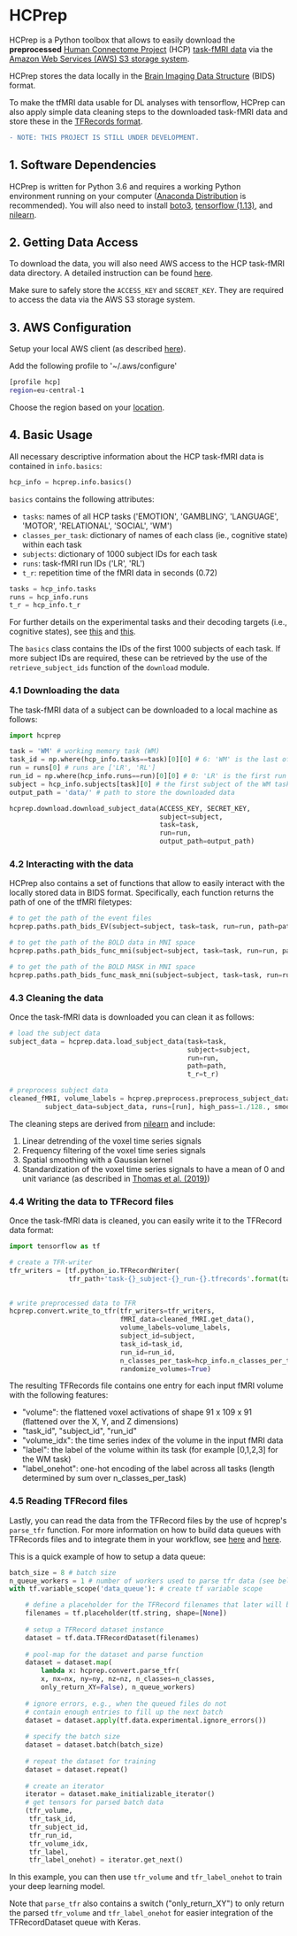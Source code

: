 # HCPrep
HCPrep is a Python toolbox that allows to easily download the **preprocessed** [Human Connectome Project](http://www.humanconnectomeproject.org) (HCP) [task-fMRI data](https://www.humanconnectome.org/study/hcp-young-adult/project-protocol/task-fmri) via the [Amazon Web Services (AWS) S3 storage system](https://www.humanconnectome.org/study/hcp-young-adult/article/hcp-s1200-release-now-available-amazon-web-services).

HCPrep stores the data locally in the [Brain Imaging Data Structure](https://bids.neuroimaging.io) (BIDS) format.

To make the tfMRI data usable for DL analyses with tensorflow, HCPrep can also apply simple data cleaning steps to the downloaded task-fMRI data and store these in the [TFRecords format](https://www.tensorflow.org/tutorials/load_data/tfrecord).  

```diff
- NOTE: THIS PROJECT IS STILL UNDER DEVELOPMENT.
```

## 1. Software Dependencies
HCPrep is written for Python 3.6 and requires a working Python environment running on your computer ([Anaconda Distribution](https://www.anaconda.com/distribution/) is recommended). You will also need to install [boto3](https://boto3.amazonaws.com/v1/documentation/api/latest/index.html), [tensorflow (1.13)](https://www.tensorflow.org/install/pip), and [nilearn](https://nilearn.github.io/introduction.html#installing-nilearn). 

## 2. Getting Data Access
To download the data, you will also need AWS access to the HCP task-fMRI data directory. A detailed instruction can be found [here](https://wiki.humanconnectome.org/display/PublicData/How+To+Connect+to+Connectome+Data+via+AWS).

Make sure to safely store the `ACCESS_KEY` and `SECRET_KEY`. They are required to access the data via the AWS S3 storage system. 

## 3. AWS Configuration
Setup your local AWS client (as described [here](https://docs.aws.amazon.com/cli/latest/userguide/cli-configure-files.html)). 

Add the following profile to '~/.aws/configure'

```bash
[profile hcp]
region=eu-central-1
```
Choose the region based on your [location](https://docs.aws.amazon.com/AmazonRDS/latest/UserGuide/Concepts.RegionsAndAvailabilityZones.html).

## 4. Basic Usage
All necessary descriptive information about the HCP task-fMRI data is contained in `info.basics`:

```python
hcp_info = hcprep.info.basics()
```

`basics` contains the following attributes:
- `tasks`: names of all HCP tasks ('EMOTION', 'GAMBLING', 'LANGUAGE', 'MOTOR', 'RELATIONAL', 'SOCIAL', 'WM')
- `classes_per_task`: dictionary of names of each class (ie., cognitive state) within each task
- `subjects`: dictionary of 1000 subject IDs for each task
- `runs`: task-fMRI run IDs ('LR', 'RL')
- `t_r`: repetition time of the fMRI data in seconds (0.72)

```python
tasks = hcp_info.tasks
runs = hcp_info.runs
t_r = hcp_info.t_r
```
For further details on the experimental tasks and their decoding targets (i.e., cognitive states), see [this](https://www.sciencedirect.com/science/article/abs/pii/S1053811913005272?via%3Dihub) and [this](https://arxiv.org/pdf/1907.01953.pdf).

The `basics` class contains the IDs of the first 1000 subjects of each task. If more subject IDs are required, these can be retrieved by the use of the `retrieve_subject_ids` function of the `download` module.

### 4.1 Downloading the data
The task-fMRI data of a subject can be downloaded to a local machine as follows:

```python
import hcprep

task = 'WM' # working memory task (WM)
task_id = np.where(hcp_info.tasks==task)[0][0] # 6: 'WM' is the last of out of all seven tasks
run = runs[0] # runs are ['LR', 'RL']
run_id = np.where(hcp_info.runs==run)[0][0] # 0: 'LR' is the first run in runs
subject = hcp_info.subjects[task][0] # the first subject of the WM task
output_path = 'data/' # path to store the downloaded data

hcprep.download.download_subject_data(ACCESS_KEY, SECRET_KEY,
                                      subject=subject,
                                      task=task,
                                      run=run,
                                      output_path=output_path)
```

### 4.2 Interacting with the data
HCPrep also contains a set of functions that allow to easily interact with the locally stored data in BIDS format. Specifically, each function returns the path of one of the tfMRI filetypes:

```python
# to get the path of the event files
hcprep.paths.path_bids_EV(subject=subject, task=task, run=run, path=path)

# to get the path of the BOLD data in MNI space
hcprep.paths.path_bids_func_mni(subject=subject, task=task, run=run, path=path)

# to get the path of the BOLD MASK in MNI space
hcprep.paths.path_bids_func_mask_mni(subject=subject, task=task, run=run, path=path)
```

### 4.3 Cleaning the data
Once the task-fMRI data is downloaded you can clean it as follows:

```python
# load the subject data
subject_data = hcprep.data.load_subject_data(task=task,
                                             subject=subject,
                                             run=run,
                                             path=path,
                                             t_r=t_r)

# preprocess subject data
cleaned_fMRI, volume_labels = hcprep.preprocess.preprocess_subject_data(
         subject_data=subject_data, runs=[run], high_pass=1./128., smoothing_fwhm=3)
```
The cleaning steps are derived from [nilearn](https://nilearn.github.io/modules/generated/nilearn.signal.clean.html) and include:
1. Linear detrending of the voxel time series signals
2. Frequency filtering of the voxel time series signals
3. Spatial smoothing with a Gaussian kernel
4. Standardization of the voxel time series signals to have a mean of 0 and unit variance (as described in [Thomas et al. (2019)](https://www.frontiersin.org/articles/10.3389/fnins.2019.01321/full))

### 4.4 Writing the data to TFRecord files
Once the task-fMRI data is cleaned, you can easily write it to the TFRecord data format:

```python
import tensorflow as tf

# create a TFR-writer
tfr_writers = [tf.python_io.TFRecordWriter(
               tfr_path+'task-{}_subject-{}_run-{}.tfrecords'.format(task, subject, run)]
               

# write preprocessed data to TFR
hcprep.convert.write_to_tfr(tfr_writers=tfr_writers,
                            fMRI_data=cleaned_fMRI.get_data(),
                            volume_labels=volume_labels,
                            subject_id=subject,
                            task_id=task_id,
                            run_id=run_id,
                            n_classes_per_task=hcp_info.n_classes_per_task, # a list of the number of classes for each task
                            randomize_volumes=True)
```
The resulting TFRecords file contains one entry for each input fMRI volume with the following features:
- "volume": the flattened voxel activations of shape 91 x 109 x 91 (flattened over the X, Y, and Z dimensions)
- "task_id", "subject_id", "run_id"
- "volume_idx": the time series index of the volume in the input fMRI data
- "label": the label of the volume within its task (for example [0,1,2,3] for the WM task)
- "label_onehot": one-hot encoding of the label across all tasks (length determined by sum over n_classes_per_task)

### 4.5 Reading TFRecord files

Lastly, you can read the data from the TFRecord files by the use of hcprep's ```parse_tfr``` function. For more information on how to build data queues with TFRecords files and to integrate them in your workflow, see [here](https://www.tensorflow.org/tutorials/load_data/tfrecord) and [here](https://medium.com/@moritzkrger/speeding-up-keras-with-tfrecord-datasets-5464f9836c36). 

This is a quick example of how to setup a data queue:

```python
batch_size = 8 # batch size 
n_queue_workers = 1 # number of workers used to parse tfr data (see below)
with tf.variable_scope('data_queue'): # create tf variable scope

    # define a placeholder for the TFRecord filenames that later will be parsed
    filenames = tf.placeholder(tf.string, shape=[None])
    
    # setup a TFRecord dataset instance
    dataset = tf.data.TFRecordDataset(filenames)
    
    # pool-map for the dataset and parse function
    dataset = dataset.map(
        lambda x: hcprep.convert.parse_tfr(
        x, nx=nx, ny=ny, nz=nz, n_classes=n_classes,
        only_return_XY=False), n_queue_workers)
        
    # ignore errors, e.g., when the queued files do not
    # contain enough entries to fill up the next batch
    dataset = dataset.apply(tf.data.experimental.ignore_errors())
    
    # specify the batch size
    dataset = dataset.batch(batch_size)
    
    # repeat the dataset for training
    dataset = dataset.repeat()
    
    # create an iterator
    iterator = dataset.make_initializable_iterator()
    # get tensors for parsed batch data
    (tfr_volume,
     tfr_task_id,
     tfr_subject_id,
     tfr_run_id,
     tfr_volume_idx,
     tfr_label,
     tfr_label_onehot) = iterator.get_next()
```

In this example, you can then use ```tfr_volume``` and ```tfr_label_onehot``` to train your deep learning model.

Note that ```parse_tfr``` also contains a switch ("only_return_XY") to only return the parsed ```tfr_volume``` and ```tfr_label_onehot``` for easier integration of the TFRecordDataset queue with Keras.
